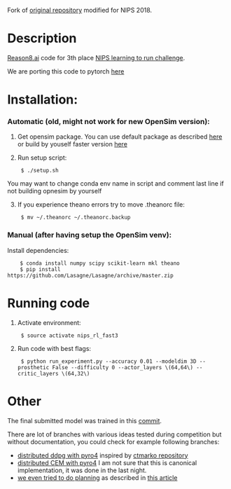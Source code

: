 Fork of [original repository](https://github.com/fgvbrt/nips_rl) modified for NIPS 2018.

# Description
[Reason8.ai](https://reason8.ai/) code for 3th place [NIPS learning to run challenge](https://www.crowdai.org/challenges/nips-2017-learning-to-run).

We are porting this code to pytorch [here](https://github.com/Scitator/Run-Skeleton-Run)

# Installation:
### Automatic (old, might not work for new OpenSim version):
1) Get opensim package. You can use default package as described [here](https://github.com/stanfordnmbl/osim-rl) or
build by youself faster version [here](https://github.com/Scitator/opensim-core)
2) Run setup script:
    
        $ ./setup.sh

You may want to change conda env name in script and comment last line if not building opnesim by yourself 

3) If you experience theano errors try to move .theanorc file:

        $ mv ~/.theanorc ~/.theanorc.backup

### Manual (after having setup the OpenSim venv):
Install dependencies:

        $ conda install numpy scipy scikit-learn mkl theano
        $ pip install https://github.com/Lasagne/Lasagne/archive/master.zip

# Running code
1) Activate environment:

        $ source activate nips_rl_fast3

2) Run code with best flags:

        $ python run_experiment.py --accuracy 0.01 --modeldim 3D --prosthetic False --difficulty 0 --actor_layers \(64,64\) --critic_layers \(64,32\)

# Other
The final submitted model was trained in this [commit](https://github.com/fgvbrt/nips_rl/tree/e2ffeaa475c57c64bf6d4664b2ab47b46ecc1c6e/dpg3).

There are lot of branches with various ideas tested during competition but without documentation, you could check for example following branches:
    
   - [distributed ddpg with pyro4](https://github.com/fgvbrt/nips_rl/tree/farm/pyro_farm) inspired by [ctmarko repository](https://github.com/ctmakro/stanford-osrl)
   - [distributed CEM with pyro4](https://github.com/fgvbrt/nips_rl/tree/cem/pyro_farm) I am not sure that this is canonical implementation, it was done in the last night.
   - [we even tried to do planning](https://github.com/fgvbrt/nips_rl/tree/kr-uct/kr-uct) as described in [this article](https://www.ijcai.org/Proceedings/16/Papers/104.pdf) 

